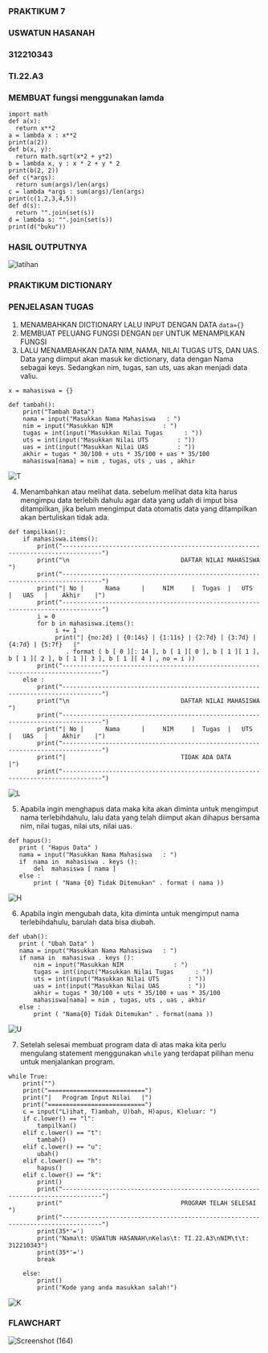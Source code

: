 ### PRAKTIKUM 7
### USWATUN HASANAH
### 312210343
### TI.22.A3

###  MEMBUAT fungsi menggunakan lamda

```
import math
def a(x):
  return x**2
a = lambda x : x**2
print(a(2))
def b(x, y):
  return math.sqrt(x*2 + y*2)
b = lambda x, y : x * 2 + y * 2
print(b(2, 2))
def c(*args):
  return sum(args)/len(args)
c = lambda *args : sum(args)/len(args)
print(c(1,2,3,4,5))
def d(s):
  return "".join(set(s))
d = lambda s: "".join(set(s))
print(d("buku"))
```


### HASIL OUTPUTNYA

![latihan](https://user-images.githubusercontent.com/115516474/205488883-457935cd-50bc-4d80-bbed-d709b0860e6f.png)


### PRAKTIKUM DICTIONARY

### PENJELASAN TUGAS
1. MENAMBAHKAN DICTIONARY LALU INPUT DENGAN DATA `data={}`
2. MEMBUAT PELUANG FUNGSI DENGAN `DEF` UNTUK MENAMPILKAN  FUNGSI
3. LALU MENAMBAHKAN DATA NIM, NAMA, NILAI TUGAS UTS, DAN UAS. Data yang diimput akan masuk ke dictionary, data dengan Nama sebagai keys. 
   Sedangkan nim, tugas, san uts, uas akan menjadi data valiu.

```
x = mahasiswa = {}

def tambah():
    print("Tambah Data")
    nama = input("Masukkan Nama Mahasiswa   : ")
    nim = input("Masukkan NIM              : ")
    tugas = int(input("Masukkan Nilai Tugas      : "))
    uts = int(input("Masukkan Nilai UTS        : "))
    uas = int(input("Masukkan Nilai UAS        : "))
    akhir = tugas * 30/100 + uts * 35/100 + uas * 35/100
    mahasiswa[nama] = nim , tugas, uts , uas , akhir
 ```
 
 ![T](https://user-images.githubusercontent.com/115516474/205491861-a5e131fb-17d9-4e0d-9c74-f1d0a6f21a5b.png)

    
4. Menambahkan atau melihat data. sebelum melihat data kita harus mengimpu data terlebih dahulu agar data yang udah di imput bisa ditampilkan, 
jika belum mengimput data otomatis data yang ditampilkan akan bertuliskan tidak ada.

```
def tampilkan():
    if mahasiswa.items():
        print("---------------------------------------------------------------------------------")
        print("\n                               DAFTAR NILAI MAHASISWA                    ")
        print("---------------------------------------------------------------------------------")
        print("| No |      Nama      |     NIM     |  Tugas  |   UTS   |   UAS   |    Akhir    |")
        print("---------------------------------------------------------------------------------")
        i = 0
        for b in mahasiswa.items():
             i += 1
             print("| {no:2d} | {0:14s} | {1:11s} | {2:7d} | {3:7d} | {4:7d} | {5:7f}   |"
                . format ( b [ 0 ][: 14 ], b [ 1 ][ 0 ], b [ 1 ][ 1 ], b [ 1 ][ 2 ], b [ 1 ][ 3 ], b [ 1 ][ 4 ] , no = i ))
        print("---------------------------------------------------------------------------------")
    else :
        print("---------------------------------------------------------------------------------")
        print("\n                               DAFTAR NILAI MAHASISWA                    ")
        print("---------------------------------------------------------------------------------")
        print("| No |      Nama      |     NIM     |  Tugas  |   UTS   |   UAS   |    Akhir    |")
        print("---------------------------------------------------------------------------------")
        print("|                                TIDAK ADA DATA                                 |")
        print("---------------------------------------------------------------------------------")
 ```
 
 ![L](https://user-images.githubusercontent.com/115516474/205491934-5298444a-d498-498b-b09b-e5d60a3c3323.png)

 
 5. Apabila ingin menghapus data maka kita akan diminta untuk mengimput nama terlebihdahulu, lalu data yang telah diimput akan dihapus 
 bersama nim, nilai tugas, nilai uts, nilai uas.
 
 
 ```
 def hapus():
    print ( "Hapus Data" )
    nama = input("Masukkan Nama Mahasiswa   : ")
    if  nama in  mahasiswa . keys ():
        del  mahasiswa [ nama ]
    else :
        print ( "Nama {0} Tidak Ditemukan" . format ( nama ))

```
 
 
 ![H](https://user-images.githubusercontent.com/115516474/205492015-e3ae1c25-c808-49b9-a65f-ce68daa7763b.png)
 

 6. Apabila ingin mengubah data, kita diminta untuk mengimput nama terlebihdahulu, barulah data bisa diubah.
 
 ```
 def ubah():
    print ( "Ubah Data" )
    nama = input("Masukkan Nama Mahasiswa   : ")
    if nama in  mahasiswa . keys ():
        nim = input("Masukkan NIM              : ")
        tugas = int(input("Masukkan Nilai Tugas      : "))
        uts = int(input("Masukkan Nilai UTS        : "))
        uas = int(input("Masukkan Nilai UAS        : "))
        akhir = tugas * 30/100 + uts * 35/100 + uas * 35/100
        mahasiswa[nama] = nim , tugas, uts , uas , akhir
    else :
        print ( "Nama{0} Tidak Ditemukan" . format(nama ))

 ```
 
 ![U](https://user-images.githubusercontent.com/115516474/205492038-09e9db1f-ae1d-4873-9b1d-86b4ed02574d.png)

   
7. Setelah selesai membuat program data di atas maka kita perlu mengulang statement menggunakan `while` yang terdapat pilihan menu untuk menjalankan program. 
    

```
while True:
    print("")
    print("===========================")
    print("|   Program Input Nilai   |")
    print("===========================")
    c = input("L)ihat, T)ambah, U)bah, H)apus, K)eluar: ")
    if c.lower() == "l":
        tampilkan()
    elif c.lower() == "t":
        tambah()
    elif c.lower() == "u":
        ubah()
    elif c.lower() == "h":
        hapus()
    elif c.lower() == "k":
        print()
        print("---------------------------------------------------------------------------------")
        print("                                 PROGRAM TELAH SELESAI                    ")
        print("---------------------------------------------------------------------------------")
        print(35*'=')
        print("Nama\t: USWATUN HASANAH\nKelas\t: TI.22.A3\nNIM\t\t: 312210343")
        print(35*'=')
        break

    else:
        print()
        print("Kode yang anda masukkan salah!")
```

![K](https://user-images.githubusercontent.com/115516474/205492185-c4f01fe7-7f45-4c24-802e-d56b611708b0.png)


### FLAWCHART

![Screenshot (164)](https://user-images.githubusercontent.com/115516474/205494798-03fa46c8-790a-4666-b50b-7390132e10c8.png)


